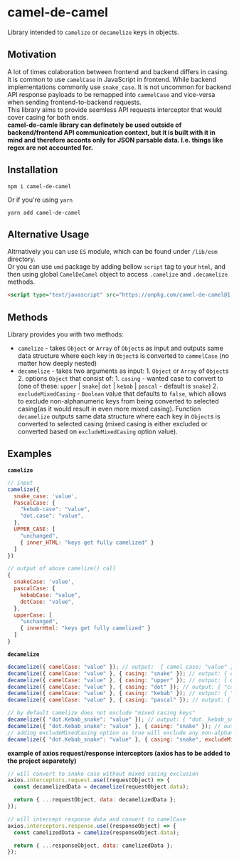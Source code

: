 # camel-de-camel

Library intended to `camelize` or `decamelize` keys in objects.

## Motivation

A lot of times colaboration between frontend and backend differs in casing. It is common to use `camelCase` in JavaScript in frontend. While backend implementations commonly use `snake_case`. It is not uncommon for backend API response payloads to be remapped into `cammelCase` and vice-versa when sending frontend-to-backend requests.  
This library aims to provide seemless API requests interceptor that would cover casing for both ends.  
**camel-de-camle library can definetely be used outside of backend/frontend API communication context, but it is built with it in mind and therefore acconts only for JSON parsable data. I.e. things like regex are not accounted for.**

## Installation

```shell
npm i camel-de-camel
```

Or if you're using `yarn`

```shell
yarn add camel-de-camel
```

## Alternative Usage

Altrnatively you can use `ES` module, which can be found under `/lib/esm` directory.  
Or you can use `umd` package by adding bellow `script` tag to your `html`, and then using global `CamelDeCamel` object to access `.camelize` and `.decamelize` methods.

```html
<script type="text/javascript" src="https://unpkg.com/camel-de-camel@1.0.0/umd/index.js"></script>
```

## Methods

Library provides you with two methods:

- `camelize` - takes `Object` or `Array` of `Object`s as input and outputs same data structure where each key in `Object`s is converted to `cammelCase` (no matter how deeply nested)
- `decamelize` - takes two arguments as input: 1. `Object` or `Array` of `Object`s 2. options `Object` that consist of: 1. `casing` - wanted case to convert to (one of these: `upper` | `snake`| `dot` | `kebab` | `pascal` - default is `snake`) 2. `excludeMixedCasing` - `Boolean` value that defaults to `false`, which allows to exclude non-alphanumeric keys from being converted to selected casing(as it would result in even more mixed casing). Function `decamelize` outputs same data structure where each key in `Object`s is converted to selected casing (mixed casing is either excluded or converted based on `excludeMixedCasing` option value).

## Examples

**`camelize`**

```js
// input
camelize({
  snake_case: 'value',
  PascalCase: {
    "kebab-case": "value",
    "dot.case": "value",
  },
  UPPER_CASE: [
    "unchanged",
    { inner_HTML: "keys get fully camelized" }
  ]
})

// output of above camelize() call
{
  snakeCase: 'value',
  pascalCase: {
    kebabCase: "value",
    dotCase: "value",
  },
  upperCase: [
    "unchanged",
    { innerHtml: "keys get fully camelized" }
  ]
}
```

**`decamelize`**

```js
decamelize({ camelCase: "value" }); // output:  { camel_case: "value" }
decamelize({ camelCase: "value" }, { casing: "snake" }); // output: { camel_case: "value" }
decamelize({ camelCase: "value" }, { casing: "upper" }); // output: { CAMEL_CASE: "value" }
decamelize({ camelCase: "value" }, { casing: "dot" }); // output: { "camel.case": "value" }
decamelize({ camelCase: "value" }, { casing: "kebab" }); // output: { "camel-case": "value" }
decamelize({ camelCase: "value" }, { casing: "pascal" }); // output: { CamelCase: "value" }

// by default camelize does not exclude "mixed casing keys"
decamelize({ "dot.Kebab_snake": "value" }); // output: { "dot._kebab_snake": "value" }
decamelize({ "dot.Kebab_snake": "value" }, { casing: "snake" }); // output: { "dot._kebab_snake": "value" }
// adding excludeMixedCasing option as true will exclude any non-alphanumeric keys
decamelize({ "dot.Kebab_snake": "value" }, { casing: "snake", excludeMixedCasing: true }); // output: { "dot.Kebab_snake": "value" }
```

**example of axios request/response interceptors (axios has to be added to the project separetely)**

```js
// will convert to snake case without mixed casing exclusion
axios.interceptors.request.use((requestObject) => {
  const decamelizedData = decamelize(requestObject.data);

  return { ...requestObject, data: decamelizedData };
});

// will intercept response data and convert to camelCase
axios.interceptors.response.use((responseObject) => {
  const camelizedData = camelize(responseObject.data);

  return { ...responseObject, data: camelizedData };
});
```
